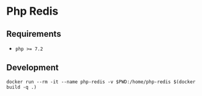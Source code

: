 # Php Redis

## Requirements

* `php >= 7.2`

## Development

```shell
docker run --rm -it --name php-redis -v $PWD:/home/php-redis $(docker build -q .)
```